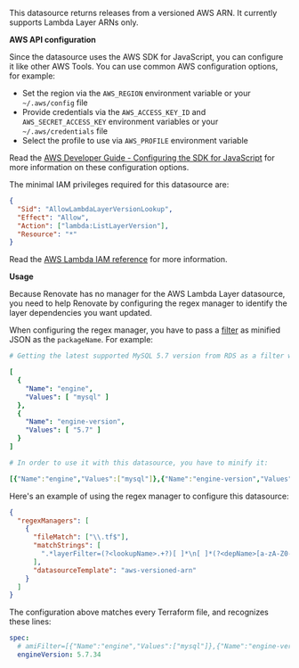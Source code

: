 This datasource returns releases from a versioned AWS ARN.
It currently supports Lambda Layer ARNs only.

**AWS API configuration**

Since the datasource uses the AWS SDK for JavaScript, you can configure it like other AWS Tools.
You can use common AWS configuration options, for example:

- Set the region via the `AWS_REGION` environment variable or your `~/.aws/config` file
- Provide credentials via the `AWS_ACCESS_KEY_ID` and `AWS_SECRET_ACCESS_KEY` environment variables or your `~/.aws/credentials` file
- Select the profile to use via `AWS_PROFILE` environment variable

Read the [AWS Developer Guide - Configuring the SDK for JavaScript](https://docs.aws.amazon.com/sdk-for-javascript/v3/developer-guide/configuring-the-jssdk.html) for more information on these configuration options.

The minimal IAM privileges required for this datasource are:

```json
{
  "Sid": "AllowLambdaLayerVersionLookup",
  "Effect": "Allow",
  "Action": ["lambda:ListLayerVersion"],
  "Resource": "*"
}
```

Read the [AWS Lambda IAM reference](https://docs.aws.amazon.com/service-authorization/latest/reference/list_awslambda.html) for more information.

**Usage**

Because Renovate has no manager for the AWS Lambda Layer datasource, you need to help Renovate by configuring the regex manager to identify the layer dependencies you want updated.

When configuring the regex manager, you have to pass a [filter](https://docs.aws.amazon.com/AWSJavaScriptSDK/v3/latest/clients/client-rds/interfaces/describedbengineversionscommandinput.html#filters) as minified JSON as the `packageName`.
For example:

```yaml
# Getting the latest supported MySQL 5.7 version from RDS as a filter would look like:

[
  {
    "Name": "engine",
    "Values": [ "mysql" ]
  },
  {
    "Name": "engine-version",
    "Values": [ "5.7" ]
  }
]

# In order to use it with this datasource, you have to minify it:

[{"Name":"engine","Values":["mysql"]},{"Name":"engine-version","Values":["5.7"]}]
```

Here's an example of using the regex manager to configure this datasource:

```json
{
  "regexManagers": [
    {
      "fileMatch": ["\\.tf$"],
      "matchStrings": [
        ".*layerFilter=(?<lookupName>.+?)[ ]*\n[ ]*(?<depName>[a-zA-Z0-9-_:]*)[ ]*?:[ ]*?[\"|']?(?<currentValue>[.\\d]+)[\"|']?.*"
      ],
      "datasourceTemplate": "aws-versioned-arn"
    }
  ]
}
```

The configuration above matches every Terraform file, and recognizes these lines:

```yaml
spec:
  # amiFilter=[{"Name":"engine","Values":["mysql"]},{"Name":"engine-version","Values":["5.7"]}]
  engineVersion: 5.7.34
```
